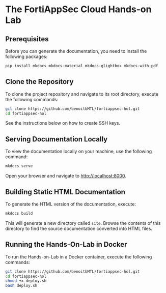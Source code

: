 # The FortiAppSec Cloud Hands-on Lab

## Prerequisites

Before you can generate the documentation, you need to install the following packages:

```bash
pip install mkdocs mkdocs-material mkdocs-glightbox mkdocs-with-pdf
```

## Clone the Repository

To clone the project repository and navigate to its root directory, execute the following commands:

```bash
git clone https://github.com/benoitbMTL/fortiappsec-hol.git
cd fortiappsec-hol
```

See the instructions below on how to create SSH keys.

## Serving Documentation Locally

To view the documentation locally on your machine, use the following command:

```bash
mkdocs serve
```

Open your browser and navigate to <http://localhost:8000>.

## Building Static HTML Documentation

To generate the HTML version of the documentation, execute:

```bash
mkdocs build
```

This will generate a new directory called `site`. Browse the contents of this directory to find the source documentation converted into HTML files.

## Running the Hands-On-Lab in Docker

To run the Hands-on-Lab in a Docker container, execute the following commands:

```bash
git clone https://github.com/benoitbMTL/fortiappsec-hol.git
cd fortiappsec-hol
chmod +x deploy.sh
bash deploy.sh
```